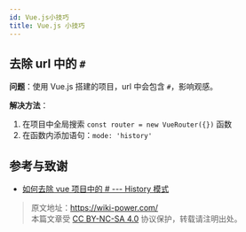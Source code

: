 ```yaml
---
id: Vue.js小技巧
title: Vue.js 小技巧
---
```


## 去除 url 中的 `#`

**问题**：使用 Vue.js 搭建的项目，url 中会包含 `#`，影响观感。

**解决方法**：

1. 在项目中全局搜索 `const router = new VueRouter({})` 函数
2. 在函数内添加语句：`mode: 'history'`

## 参考与致谢

- [如何去除 vue 项目中的 # --- History 模式](https://www.cnblogs.com/zhuzhenwei918/p/6892066.html)

> 原文地址：<https://wiki-power.com/>  
> 本篇文章受 [CC BY-NC-SA 4.0](https://creativecommons.org/licenses/by/4.0/deed.zh) 协议保护，转载请注明出处。
